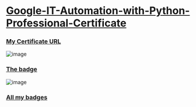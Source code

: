 # [Google-IT-Automation-with-Python-Professional-Certificate](https://www.coursera.org/professional-certificates/google-it-automation)

### [My Certificate URL](https://coursera.org/share/66f9ffae04db1924be856544492eb4ae)

![image](https://user-images.githubusercontent.com/98630446/156277718-5d9f36c3-e36e-4351-9a6a-c4ce85412f80.png)

### [The badge](https://www.credly.com/badges/ea97551a-534e-4890-b9b3-a5b4d3b9796f/public_url)

![image](https://user-images.githubusercontent.com/98630446/156277492-cdcaaae1-f3d7-4716-88c4-61a8757437d2.png)

### [All my badges](https://www.credly.com/users/vladlen-kulikov/badges)
